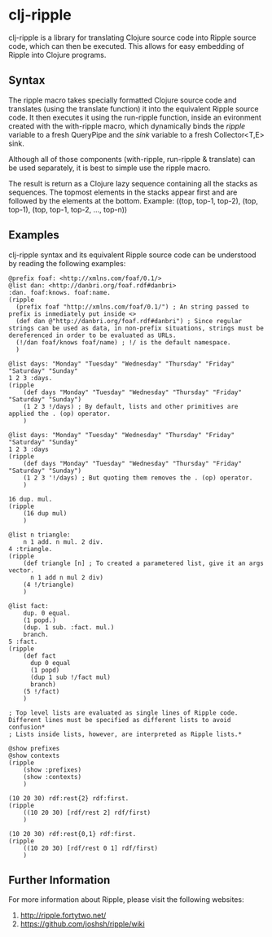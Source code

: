 
clj-ripple
==========

clj-ripple is a library for translating Clojure source code into Ripple source code, which can then be executed.
This allows for easy embedding of Ripple into Clojure programs.

Syntax
------

The ripple macro takes specially formatted Clojure source code and translates (using the translate function) it into the equivalent Ripple source code.
It then executes it using the run-ripple function, inside an evironment created with the with-ripple macro, which dynamically binds the *ripple* variable
to a fresh QueryPipe and the *sink* variable to a fresh Collector<T,E> sink.

Although all of those components (with-ripple, run-ripple & translate) can be used separately, it is best to simple use the ripple macro.

The result is return as a Clojure lazy sequence containing all the stacks as sequences.
The topmost elements in the stacks appear first and are followed by the elements at the bottom.
Example: ((top, top-1, top-2), (top, top-1), (top, top-1, top-2, ..., top-n))

Examples
--------

clj-ripple syntax and its equivalent Ripple source code can be understood by reading the following examples:

	@prefix foaf: <http://xmlns.com/foaf/0.1/>
	@list dan: <http://danbri.org/foaf.rdf#danbri>
	:dan. foaf:knows. foaf:name.
	(ripple
	  (prefix foaf "http://xmlns.com/foaf/0.1/") ; An string passed to prefix is inmediately put inside <>
	  (def dan @"http://danbri.org/foaf.rdf#danbri") ; Since regular strings can be used as data, in non-prefix situations, strings must be dereferenced in order to be evaluated as URLs.
	  (!/dan foaf/knows foaf/name) ; !/ is the default namespace.
	  )

	@list days: "Monday" "Tuesday" "Wednesday" "Thursday" "Friday" "Saturday" "Sunday"
	1 2 3 :days.
	(ripple
		(def days "Monday" "Tuesday" "Wednesday" "Thursday" "Friday" "Saturday" "Sunday")
		(1 2 3 !/days) ; By default, lists and other primitives are applied the . (op) operator.
		)

	@list days: "Monday" "Tuesday" "Wednesday" "Thursday" "Friday" "Saturday" "Sunday"
	1 2 3 :days
	(ripple
		(def days "Monday" "Tuesday" "Wednesday" "Thursday" "Friday" "Saturday" "Sunday")
		(1 2 3 '!/days) ; But quoting them removes the . (op) operator.
		)

	16 dup. mul.
	(ripple
		(16 dup mul)
		)

	@list n triangle:
		n 1 add. n mul. 2 div.
	4 :triangle.
	(ripple
		(def triangle [n] ; To created a parametered list, give it an args vector.
		  n 1 add n mul 2 div)
		(4 !/triangle)
		)

	@list fact:
		dup. 0 equal.
		(1 popd.)
		(dup. 1 sub. :fact. mul.)
		branch.
	5 :fact.
	(ripple
		(def fact
		  dup 0 equal
		  (1 popd)
		  (dup 1 sub !/fact mul)
		  branch)
		(5 !/fact)
		)

	; Top level lists are evaluated as single lines of Ripple code. Different lines must be specified as different lists to avoid confusion*
	; Lists inside lists, however, are interpreted as Ripple lists.*

	@show prefixes
	@show contexts
	(ripple
		(show :prefixes)
		(show :contexts)
		)

	(10 20 30) rdf:rest{2} rdf:first.
	(ripple
		((10 20 30) [rdf/rest 2] rdf/first)
		)

	(10 20 30) rdf:rest{0,1} rdf:first.
	(ripple
		((10 20 30) [rdf/rest 0 1] rdf/first)
		)


Further Information
-------------------

For more information about Ripple, please visit the following websites:
1. http://ripple.fortytwo.net/
2. https://github.com/joshsh/ripple/wiki


